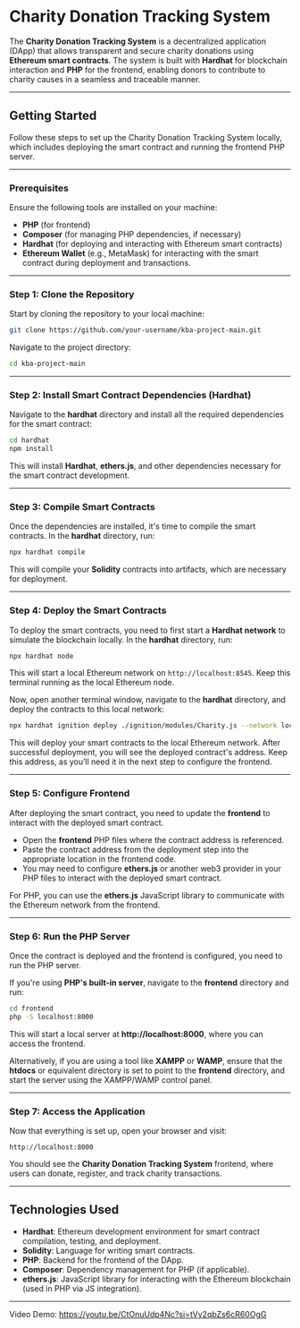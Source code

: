 # Charity Donation Tracking System

The **Charity Donation Tracking System** is a decentralized application (DApp) that allows transparent and secure charity donations using **Ethereum smart contracts**. The system is built with **Hardhat** for blockchain interaction and **PHP** for the frontend, enabling donors to contribute to charity causes in a seamless and traceable manner.

---

## Getting Started

Follow these steps to set up the Charity Donation Tracking System locally, which includes deploying the smart contract and running the frontend PHP server.

---

### Prerequisites

Ensure the following tools are installed on your machine:

- **PHP** (for frontend)
- **Composer** (for managing PHP dependencies, if necessary)
- **Hardhat** (for deploying and interacting with Ethereum smart contracts)
- **Ethereum Wallet** (e.g., MetaMask) for interacting with the smart contract during deployment and transactions.

---

### Step 1: Clone the Repository

Start by cloning the repository to your local machine:

```bash
git clone https://github.com/your-username/kba-project-main.git
```

Navigate to the project directory:

```bash
cd kba-project-main
```

---

### Step 2: Install Smart Contract Dependencies (Hardhat)

Navigate to the **hardhat** directory and install all the required dependencies for the smart contract:

```bash
cd hardhat
npm install
```

This will install **Hardhat**, **ethers.js**, and other dependencies necessary for the smart contract development.

---

### Step 3: Compile Smart Contracts

Once the dependencies are installed, it's time to compile the smart contracts. In the **hardhat** directory, run:

```bash
npx hardhat compile
```

This will compile your **Solidity** contracts into artifacts, which are necessary for deployment.

---

### Step 4: Deploy the Smart Contracts

To deploy the smart contracts, you need to first start a **Hardhat network** to simulate the blockchain locally. In the **hardhat** directory, run:

```bash
npx hardhat node
```

This will start a local Ethereum network on `http://localhost:8545`. Keep this terminal running as the local Ethereum node.

Now, open another terminal window, navigate to the **hardhat** directory, and deploy the contracts to this local network:

```bash
npx hardhat ignition deploy ./ignition/modules/Charity.js --network localhost
```

This will deploy your smart contracts to the local Ethereum network. After successful deployment, you will see the deployed contract's address. Keep this address, as you’ll need it in the next step to configure the frontend.

---

### Step 5: Configure Frontend

After deploying the smart contract, you need to update the **frontend** to interact with the deployed smart contract.

- Open the **frontend** PHP files where the contract address is referenced. 
- Paste the contract address from the deployment step into the appropriate location in the frontend code.
- You may need to configure **ethers.js** or another web3 provider in your PHP files to interact with the deployed smart contract.

For PHP, you can use the **ethers.js** JavaScript library to communicate with the Ethereum network from the frontend.

---

### Step 6: Run the PHP Server

Once the contract is deployed and the frontend is configured, you need to run the PHP server.

If you're using **PHP's built-in server**, navigate to the **frontend** directory and run:

```bash
cd frontend
php -S localhost:8000
```

This will start a local server at **http://localhost:8000**, where you can access the frontend.

Alternatively, if you are using a tool like **XAMPP** or **WAMP**, ensure that the **htdocs** or equivalent directory is set to point to the **frontend** directory, and start the server using the XAMPP/WAMP control panel.

---

### Step 7: Access the Application

Now that everything is set up, open your browser and visit:

```plaintext
http://localhost:8000
```

You should see the **Charity Donation Tracking System** frontend, where users can donate, register, and track charity transactions.

---

## Technologies Used

- **Hardhat**: Ethereum development environment for smart contract compilation, testing, and deployment.
- **Solidity**: Language for writing smart contracts.
- **PHP**: Backend for the frontend of the DApp.
- **Composer**: Dependency management for PHP (if applicable).
- **ethers.js**: JavaScript library for interacting with the Ethereum blockchain (used in PHP via JS integration).

---
Video Demo: https://youtu.be/CtOnuUdp4Nc?si=tVy2qbZs6cR60OgG
